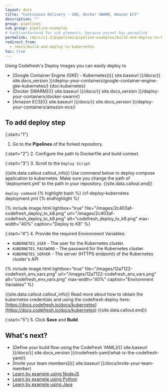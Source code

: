 ```yaml
---
layout: docs
title: "Continuous Delivery - GKE, Docker SWARM, Amazon ECS"
description: ""
group: pipelines
sub_group: pipeline-examples
# hack/workaround for sub elements, because parent has permalink
permalink: /docs/v1.2/pipelines/pipeline-examples/build-and-deploy-to-kubernetes/
redirect_from:
  - /docs/build-and-deploy-to-kubernetes
toc: true
---
```

Using Codefresh's Deploy Images you can easily deploy to

- [Google Container Engine (GKE) - Kubernetes]({{ site.baseurl }}/docs/{{ site.docs_version }}/deploy-your-containers/google-container-engine-gke-kubernetes/) {doc:kubernetes}
- [Docker SWARM]({{ site.baseurl }}/docs/{{ site.docs_version }}/deploy-your-containers/docker-swarm/)
- [Amazon ECS]({{ site.baseurl }}/docs/{{ site.docs_version }}/deploy-your-containers/amazon-ecs/)

## To add deploy step

{:start="1"}
1. Go to the **Pipelines** of the forked repository.

{:start="2"}
2. Configure the path to Dockerfile and build context.

{:start="3"}
3. Scroll to the `Deploy Script`

{{site.data.callout.callout_info}}
Use command below to deploy compose application to kubernetes. Make sure you change the path of 'deployment.yml' to the path in your repository.
{{site.data.callout.end}}

  `deploy command`
{% highlight bash %}
/cf-deploy-kubernetes deployment.yml
{% endhighlight %}

{% include 
image.html 
lightbox="true" 
file="/images/2c403af-codefresh_deploy_to_k8.png" 
url="/images/2c403af-codefresh_deploy_to_k8.png"
alt="codefresh_deploy_to_k8.png" 
max-width="40%"
caption="Deploy to K8"
%}

{:start="4"}
4. Provide the required Environment Variables:
- `KUBERNETES_USER` - The user for the Kubernetes cluster.
- `KUBERNETES_PASSWORD` - The password for the Kubernetes cluster.
- `KUBERNETES_SERVER` - The server (HTTPS endpoint) of the Kubernetes cluster's API

{% include 
image.html 
lightbox="true" 
file="/images/12a7122-codefresh_env_vars.png" 
url="/images/12a7122-codefresh_env_vars.png"
alt="codefresh_env_vars.png" 
max-width="40%"
caption="Environment Variables"
%}

{{site.data.callout.callout_info}}
Read more about how to obtain the kubernetes credentials and using the codefresh deploy here: [https://docs.codefresh.io/docs/kubernetes](https://docs.codefresh.io/docs/kubernetes)
{{site.data.callout.end}}

{:start="5"}
5. Click __Save__ and __Build__

## What's next?
- [Define your build flow using the Codefresh YAML]({{ site.baseurl }}/docs/{{ site.docs_version }}/codefresh-yaml/what-is-the-codefresh-yaml/)
- [Invite your team members]({{ site.baseurl }}/docs/invite-your-team-member) 
- [Learn by example using NodeJS](doc:nodejs) 
- [Learn by example using Python](doc:python)
- [Learn by example using Java](doc:java)
